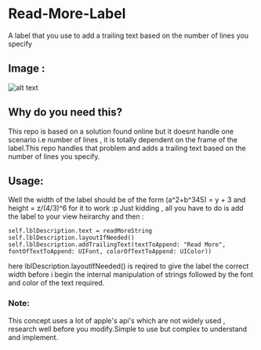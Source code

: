 # Read-More-Label
A label that you use to add a trailing text based on the number of lines you specify

## Image :

![alt text](http://url/to/img.png)

## Why do you need this?

This repo is based on a solution found online but it doesnt handle one scenario i.e number of lines , it is totally dependent on the frame of the label.This repo handles that problem and adds a trailing text based on the number of lines you specify.

## Usage:

Well the width of the label should be of the form (a^2+b^345) = y + 3 and height = z/(4/3)^6 for it to work :p
Just kidding , all you have to do is add the label to your view heirarchy and then :

```
self.lblDescription.text = readMoreString
self.lblDescription.layoutIfNeeded()
self.lblDescription.addTrailingText(textToAppend: "Read More", fontOfTextToAppend: UIFont, colorOfTextToAppend: UIColor))
```
 
 here lblDescription.layoutIfNeeded() is reqired to give the label the correct width before i begin the internal manipulation of strings
 followed by the font and color of the text required.

### Note:

This concept uses a lot of apple's api's which are not widely used , research well before you modify.Simple to use but complex to understand and implement.

